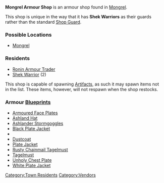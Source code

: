 **Mongrel Armour Shop** is an armour shop found in
[Mongrel](Mongrel.md "wikilink").

This shop is unique in the way that it has **Shek Warriors** as their
guards rather than the standard [Shop Guard](Shop_Guard.md "wikilink").

### Possible Locations

- [Mongrel](Mongrel.md "wikilink")

### Residents

- [Ronin Armour Trader](Ronin_Armour_Trader.md "wikilink")
- [Shek Warrior](Shek_Warrior.md "wikilink") (2)

This shop is capable of spawning [Artifacts](Artifacts.md "wikilink"), as
such it may spawn items not in the list. These items, however, will not
respawn when the shop restocks.

### Armour [Blueprints](Blueprints.md "wikilink")

- [Armoured Face Plates](Armoured_Face_Plates.md "wikilink")
- [Ashland Hat](Ashland_Hat.md "wikilink")
- [Ashlander Stormgoggles](Ashlander_Stormgoggles.md "wikilink")
- [Black Plate Jacket](Black_Plate_Jacket.md "wikilink")
- [](Blackened_Chainmail_Tagelmust.md)
- [Dustcoat](Dustcoat.md "wikilink")
- [Plate Jacket](Plate_Jacket.md "wikilink")
- [Rusty Chainmail Tagelmust](Rusty_Chainmail_Tagelmust.md "wikilink")
- [Tagelmust](Tagelmust.md "wikilink")
- [Unholy Chest Plate](Unholy_Chest_Plate.md "wikilink")
- [White Plate Jacket](White_Plate_Jacket.md "wikilink")

[Category:Town Residents](Category:Town_Residents "wikilink")
[Category:Vendors](Category:Vendors "wikilink")